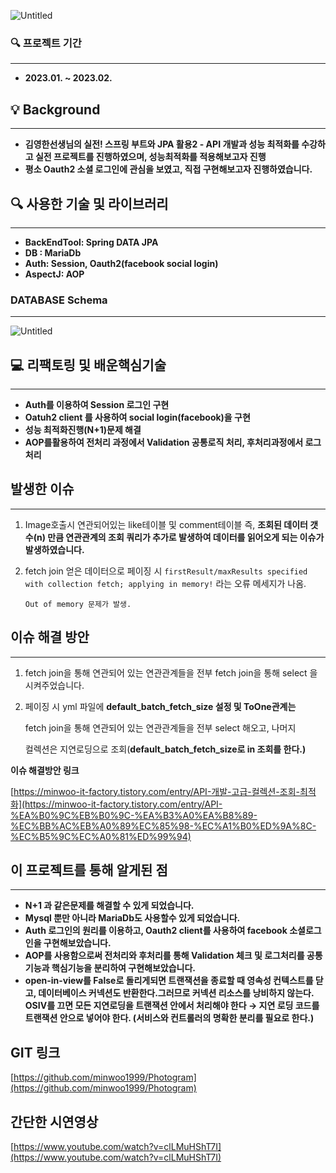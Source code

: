 ![Untitled](https://s3-us-west-2.amazonaws.com/secure.notion-static.com/29de656a-8ab1-4d52-be67-d40d9de31b62/Untitled.png)

### **🔍 프로젝트 기간**

---

- **2023.01. ~ 2023.02.**

## **💡 Background**

---

- **김영한선생님의 실전! 스프링 부트와 JPA 활용2 - API 개발과 성능 최적화를 수강하고 실전 프로젝트를 진행하였으며, 성능최적화를 적용해보고자 진행**
- **평소 Oauth2 소셜 로그인에 관심을 보였고, 직접 구현해보고자 진행하였습니다.**

## **🔍 사용한 기술 및 라이브러리**

---

- **BackEndTool: Spring DATA JPA**
- **DB : MariaDb**
- **Auth: Session, Oauth2(facebook social login)**
- **AspectJ: AOP**

### **DATABASE Schema**

---

![Untitled](https://s3-us-west-2.amazonaws.com/secure.notion-static.com/7986ce95-8870-4f57-9dc3-6c171d17ee60/Untitled.png)

## **💻 리팩토링 및 배운핵심기술**

---

- **Auth를 이용하여 Session 로그인 구현**
- **Oatuh2 client 를 사용하여 social login(facebook)을 구현**
- **성능 최적화진행(N+1)문제 해결**
- **AOP를활용하여 전처리 과정에서 Validation 공통로직 처리, 후처리과정에서 로그처리**

## 발생한 이슈

---

1. Image호출시 연관되어있는 like테이블 및 comment테이블 즉, **조회된 데이터 갯수(n) 만큼 연관관계의 조회 쿼리가 추가로 발생하여 데이터를 읽어오게 되는 이슈가 발생하였습니다.**

1. fetch join 얻은 데이터으로 페이징 시 `firstResult/maxResults specified with collection fetch; applying in memory!` 라는 오류 메세지가 나옴.

       Out of memory 문제가 발생.

## 이슈 해결 방안

---

1. fetch join을 통해 연관되어 있는 연관관계들을 전부 fetch join을 통해 select 을 시켜주었습니다.

  2. 페이징 시 yml 파일에 ****default_batch_fetch_size 설정 및 ToOne관계는****

      fetch join을 통해 연관되어 있는 연관관계들을 전부 select 해오고, 나머지

      컬렉션은 지연로딩으로 조회(**default_batch_fetch_size로 in 조회를 한다.)**                      

**이슈 해결방안 링크**

[https://minwoo-it-factory.tistory.com/entry/API-개발-고급-컬렉션-조회-최적화](https://minwoo-it-factory.tistory.com/entry/API-%EA%B0%9C%EB%B0%9C-%EA%B3%A0%EA%B8%89-%EC%BB%AC%EB%A0%89%EC%85%98-%EC%A1%B0%ED%9A%8C-%EC%B5%9C%EC%A0%81%ED%99%94)

## **이 프로젝트를 통해 알게된 점**

---

- **N+1 과 같은문제를 해결할 수 있게 되었습니다.**
- **Mysql 뿐만 아니라 MariaDb도 사용할수 있게 되었습니다.**
- **Auth 로그인의 원리를 이용하고, Oauth2 client를 사용하여 facebook 소셜로그인을 구현해보았습니다.**
- **AOP를 사용함으로써 전처리와 후처리를 통해 Validation 체크 및 로그처리를 공통기능과 핵심기능을 분리하여 구현해보았습니다.**
- **open-in-view를 False로 돌리게되면 트랜잭션을 종료할 때 영속성 컨텍스트를 닫고, 데이터베이스 커넥션도 반환한다.그러므로 커넥션 리소스를 낭비하지 않는다. OSIV를 끄면 모든 지연로딩을 트랜잭션 안에서 처리해야 한다 → 지연 로딩 코드를 트랜잭션 안으로 넣어야 한다. (서비스와 컨트롤러의 명확한 분리를 필요로 한다.)**

## 

## GIT 링크

[https://github.com/minwoo1999/Photogram](https://github.com/minwoo1999/Photogram)

## 간단한 시연영상

[https://www.youtube.com/watch?v=clLMuHShT7I](https://www.youtube.com/watch?v=clLMuHShT7I)

